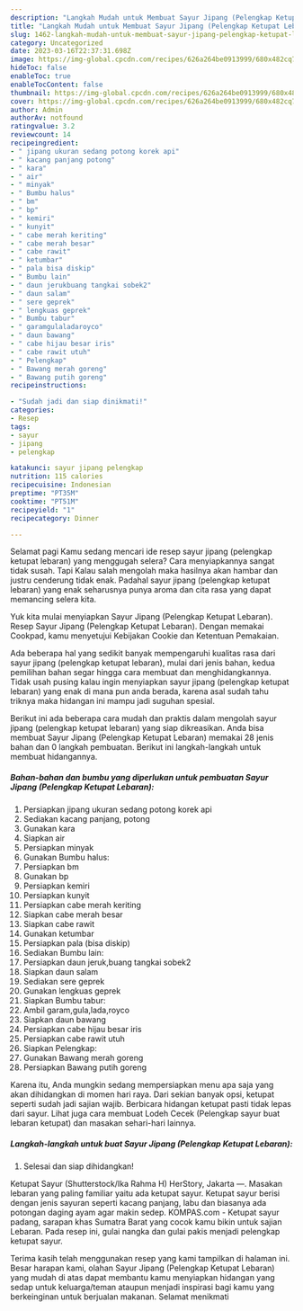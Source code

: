 ```yaml
---
description: "Langkah Mudah untuk Membuat Sayur Jipang (Pelengkap Ketupat Lebaran) yang Bisa Manjain Lidah, Buat Buka Puasa}"
title: "Langkah Mudah untuk Membuat Sayur Jipang (Pelengkap Ketupat Lebaran) yang Bisa Manjain Lidah, Buat Buka Puasa}"
slug: 1462-langkah-mudah-untuk-membuat-sayur-jipang-pelengkap-ketupat-lebaran-yang-bisa-manjain-lidah-buat-buka-puasa
category: Uncategorized
date: 2023-03-16T22:37:31.698Z
image: https://img-global.cpcdn.com/recipes/626a264be0913999/680x482cq70/sayur-jipang-pelengkap-ketupat-lebaran-foto-resep-utama.jpg
hideToc: false
enableToc: true
enableTocContent: false
thumbnail: https://img-global.cpcdn.com/recipes/626a264be0913999/680x482cq70/sayur-jipang-pelengkap-ketupat-lebaran-foto-resep-utama.jpg
cover: https://img-global.cpcdn.com/recipes/626a264be0913999/680x482cq70/sayur-jipang-pelengkap-ketupat-lebaran-foto-resep-utama.jpg
author: Admin
authorAv: notfound
ratingvalue: 3.2
reviewcount: 14
recipeingredient:
- " jipang ukuran sedang potong korek api"
- " kacang panjang potong"
- " kara"
- " air"
- " minyak"
- " Bumbu halus"
- " bm"
- " bp"
- " kemiri"
- " kunyit"
- " cabe merah keriting"
- " cabe merah besar"
- " cabe rawit"
- " ketumbar"
- " pala bisa diskip"
- " Bumbu lain"
- " daun jerukbuang tangkai sobek2"
- " daun salam"
- " sere geprek"
- " lengkuas geprek"
- " Bumbu tabur"
- " garamgulaladaroyco"
- " daun bawang"
- " cabe hijau besar iris"
- " cabe rawit utuh"
- " Pelengkap"
- " Bawang merah goreng"
- " Bawang putih goreng"
recipeinstructions:

- "Sudah jadi dan siap dinikmati!"
categories:
- Resep
tags:
- sayur
- jipang
- pelengkap

katakunci: sayur jipang pelengkap 
nutrition: 115 calories
recipecuisine: Indonesian
preptime: "PT35M"
cooktime: "PT51M"
recipeyield: "1"
recipecategory: Dinner

---
```



Selamat pagi Kamu sedang mencari ide resep sayur jipang (pelengkap ketupat lebaran) yang menggugah selera? Cara menyiapkannya sangat tidak susah. Tapi Kalau salah mengolah maka hasilnya akan hambar dan justru cenderung tidak enak. Padahal sayur jipang (pelengkap ketupat lebaran) yang enak seharusnya punya aroma dan cita rasa yang dapat memancing selera kita.


Yuk kita mulai menyiapkan Sayur Jipang (Pelengkap Ketupat Lebaran). Resep Sayur Jipang (Pelengkap Ketupat Lebaran). Dengan memakai Cookpad, kamu menyetujui Kebijakan Cookie dan Ketentuan Pemakaian.

Ada beberapa hal yang sedikit banyak mempengaruhi kualitas rasa dari sayur jipang (pelengkap ketupat lebaran), mulai dari jenis bahan, kedua pemilihan bahan segar hingga cara membuat dan menghidangkannya. Tidak usah pusing kalau ingin menyiapkan sayur jipang (pelengkap ketupat lebaran) yang enak di mana pun anda berada, karena asal sudah tahu triknya maka hidangan ini mampu jadi suguhan spesial.


Berikut ini ada beberapa cara mudah dan praktis dalam mengolah sayur jipang (pelengkap ketupat lebaran) yang siap dikreasikan. Anda bisa membuat Sayur Jipang (Pelengkap Ketupat Lebaran) memakai 28 jenis bahan dan 0 langkah pembuatan. Berikut ini langkah-langkah untuk membuat hidangannya.

<!--inarticleads1-->

##### Bahan-bahan dan bumbu yang diperlukan untuk pembuatan Sayur Jipang (Pelengkap Ketupat Lebaran):

1. Persiapkan  jipang ukuran sedang potong korek api
1. Sediakan  kacang panjang, potong
1. Gunakan  kara
1. Siapkan  air
1. Persiapkan  minyak
1. Gunakan  Bumbu halus:
1. Persiapkan  bm
1. Gunakan  bp
1. Persiapkan  kemiri
1. Persiapkan  kunyit
1. Persiapkan  cabe merah keriting
1. Siapkan  cabe merah besar
1. Siapkan  cabe rawit
1. Gunakan  ketumbar
1. Persiapkan  pala (bisa diskip)
1. Sediakan  Bumbu lain:
1. Persiapkan  daun jeruk,buang tangkai sobek2
1. Siapkan  daun salam
1. Sediakan  sere geprek
1. Gunakan  lengkuas geprek
1. Siapkan  Bumbu tabur:
1. Ambil  garam,gula,lada,royco
1. Siapkan  daun bawang
1. Persiapkan  cabe hijau besar iris
1. Persiapkan  cabe rawit utuh
1. Siapkan  Pelengkap:
1. Gunakan  Bawang merah goreng
1. Persiapkan  Bawang putih goreng


Karena itu, Anda mungkin sedang mempersiapkan menu apa saja yang akan dihidangkan di momen hari raya. Dari sekian banyak opsi, ketupat seperti sudah jadi sajian wajib. Berbicara hidangan ketupat pasti tidak lepas dari sayur. Lihat juga cara membuat Lodeh Cecek (Pelengkap sayur buat lebaran ketupat) dan masakan sehari-hari lainnya. 

<!--inarticleads2-->

##### Langkah-langkah untuk buat Sayur Jipang (Pelengkap Ketupat Lebaran):


1. Selesai dan siap dihidangkan!

Ketupat Sayur (Shutterstock/Ika Rahma H) HerStory, Jakarta —. Masakan lebaran yang paling familiar yaitu ada ketupat sayur. Ketupat sayur berisi dengan jenis sayuran seperti kacang panjang, labu dan biasanya ada potongan daging ayam agar makin sedep. KOMPAS.com - Ketupat sayur padang, sarapan khas Sumatra Barat yang cocok kamu bikin untuk sajian Lebaran. Pada resep ini, gulai nangka dan gulai pakis menjadi pelengkap ketupat sayur. 

Terima kasih telah menggunakan resep yang kami tampilkan di halaman ini. Besar harapan kami, olahan Sayur Jipang (Pelengkap Ketupat Lebaran) yang mudah di atas dapat membantu kamu menyiapkan hidangan yang sedap untuk keluarga/teman ataupun menjadi inspirasi bagi kamu yang berkeinginan untuk berjualan makanan. Selamat menikmati
